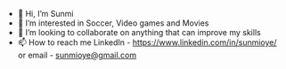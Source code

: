 - 👋 Hi, I’m Sunmi
- 👀 I’m interested in Soccer, Video games and Movies
- 💞️ I’m looking to collaborate on anything that can improve my skills
- 📫 How to reach me LinkedIn - https://www.linkedin.com/in/sunmioye/ or email - sunmioye@gmail.com

<!---
summmyy/summmyy is a ✨ special ✨ repository because its `README.md` (this file) appears on your GitHub profile.
You can click the Preview link to take a look at your changes.
--->
